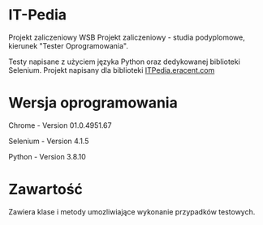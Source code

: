 # IT-Pedia
Projekt zaliczeniowy WSB
Projekt zaliczeniowy - studia podyplomowe, kierunek "Tester Oprogramowania".

Testy napisane z użyciem języka Python oraz dedykowanej biblioteki Selenium. Projekt napisany dla biblioteki [ITPedia.eracent.com](https://itpedia.eracent.com/)

# Wersja oprogramowania
Chrome - Version 01.0.4951.67

Selenium - Version 4.1.5

Python - Version 3.8.10

# Zawartość
Zawiera klase i metody umozliwiające wykonanie przypadków testowych.
